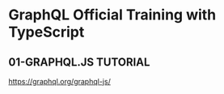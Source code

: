# GraphQL Official Training with TypeScript

## 01-GRAPHQL.JS TUTORIAL
https://graphql.org/graphql-js/
